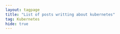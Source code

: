 ```yaml
---
layout: tagpage
title: "List of posts writting about kubernetes"
tag: Kubernetes
hide: true
---
```

